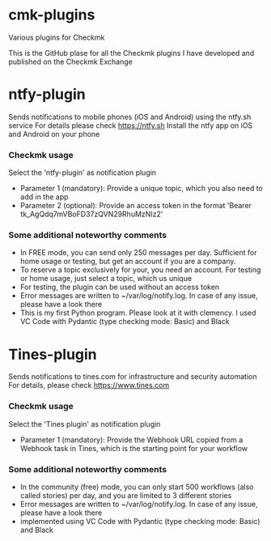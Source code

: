 # cmk-plugins
Various plugins for Checkmk

This is the GitHub plase for all the Checkmk plugins I have developed and published on the Checkmk Exchange

# ntfy-plugin
Sends notifications to mobile phones (iOS and Android) using the ntfy.sh service 
For details please check https://ntfy.sh
Install the ntfy app on iOS and Android on your phone
 
### Checkmk usage
Select the 'ntfy-plugin' as notification plugin
- Parameter 1 (mandatory): Provide a unique topic, which you also need to add in the app
- Parameter 2 (optional): Provide an access token in the format 'Bearer tk_AgQdq7mVBoFD37zQVN29RhuMzNIz2'

### Some additional noteworthy comments
 - In FREE mode, you can send only 250 messages per day. Sufficient for home usage or testing, but get an account if you are a company.
 - To reserve a topic exclusively for your, you need an account. For testing or home usage, just select a topic, which us unique
 - For testing, the plugin can be used without an access token
 - Error messages are written to ~/var/log/notify.log. In case of any issue, please have a look there
 - This is my first Python program. Please look at it with clemency. I used VC Code with Pydantic (type checking mode: Basic) and Black

# Tines-plugin
Sends notifications to tines.com for infrastructure and security automation
For details, please check https://www.tines.com

### Checkmk usage
Select the 'Tines plugin' as notification plugin
- Parameter 1 (mandatory): Provide the Webhook URL copied from a Webhook task in Tines, which is the starting point for your workflow

### Some additional noteworthy comments
- In the community (free) mode, you can only start 500 workflows (also called stories) per day, and you are limited to 3 different stories
- Error messages are written to ~/var/log/notify.log. In case of any issue, please have a look there
- implemented using VC Code with Pydantic (type checking mode: Basic) and Black

